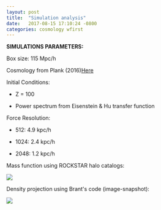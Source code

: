 ```yaml
---
layout: post
title:  "Simulation analysis"
date:   2017-08-15 17:10:24 -0800
categories: cosmology wfirst
---
```


**SIMULATIONS PARAMETERS:**

Box size:  115 Mpc/h


Cosmology from Plank (2016)[Here](https://arxiv.org/abs/1502.01589)


Initial Conditions:

  * Z = 100

  * Power spectrum from Eisenstein & Hu transfer function


Force Resolution:

  * 512:  4.9 kpc/h

  * 1024:  2.4 kpc/h

  * 2048:  1.2 kpc/h



Mass function using ROCKSTAR halo catalogs:


<img src="{{ site.url }}assets/images/massFunc_all_Warren.png">


Density projection using Brant's code (image-snapshot):


<img src="{{ site.url }}assets/images/density_512.png">
